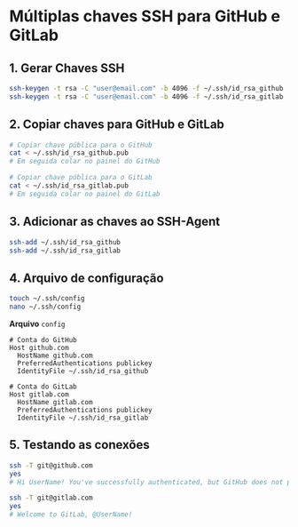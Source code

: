 # Múltiplas chaves SSH para GitHub e GitLab

## 1. Gerar Chaves SSH

``` bash
ssh-keygen -t rsa -C "user@email.com" -b 4096 -f ~/.ssh/id_rsa_github
ssh-keygen -t rsa -C "user@email.com" -b 4096 -f ~/.ssh/id_rsa_gitlab
```

## 2. Copiar chaves para GitHub e GitLab

``` bash
# Copiar chave pública para o GitHub
cat < ~/.ssh/id_rsa_github.pub
# Em seguida colar no painel do GitHub

# Copiar chave pública para o GitLab
cat < ~/.ssh/id_rsa_gitlab.pub
# Em seguida colar no painel do GitLab
```

## 3. Adicionar as chaves ao SSH-Agent

``` bash
ssh-add ~/.ssh/id_rsa_github
ssh-add ~/.ssh/id_rsa_gitlab
```

## 4. Arquivo de configuração

``` bash
touch ~/.ssh/config
nano ~/.ssh/config
```

**Arquivo** `config`

```
# Conta do GitHub
Host github.com
  HostName github.com
  PreferredAuthentications publickey
  IdentityFile ~/.ssh/id_rsa_github

# Conta do GitLab
Host gitlab.com
  HostName gitlab.com
  PreferredAuthentications publickey
  IdentityFile ~/.ssh/id_rsa_gitlab
```

## 5. Testando as conexões

``` bash
ssh -T git@github.com
yes
# Hi UserName! You've successfully authenticated, but GitHub does not provide shell access.

ssh -T git@gitlab.com
yes
# Welcome to GitLab, @UserName!
```
